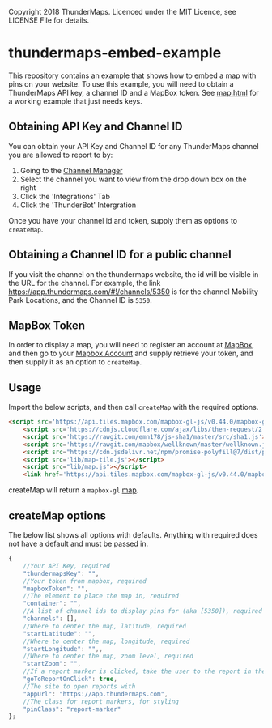 Copyright 2018 ThunderMaps. Licenced under the MIT Licence, see LICENSE File for details.
# thundermaps-embed-example
This repository contains an example that shows how to embed a map with pins on your website.
To use this example, you will need to obtain a ThunderMaps API key, a channel ID and a MapBox token.
See [map.html](map.html) for a working example that just needs keys. 

Obtaining API Key and Channel ID
--------------------------------
You can obtain your API Key and Channel ID for any ThunderMaps channel you are allowed to report to by:

1. Going to the [Channel Manager](https://app.thundermaps.com/#!/channel-manager)
1. Select the channel you want to view from the drop down box on the right
1. Click the 'Integrations' Tab
1. Click the 'ThunderBot' Intergration

Once you have your channel id and token, supply them as options to `createMap`.

Obtaining a Channel ID for a public channel
-------------------------------------------
If you visit the channel on the thundermaps website, the id will be visible in the URL for the channel.
For example, the link <https://app.thundermaps.com/#!/channels/5350> is for the channel Mobility Park Locations, and the Channel ID is `5350`. 

MapBox Token
------------
In order to display a map, you will need to register an account at [MapBox](https://mapbox.com), and then go to your [Mapbox Account](https://www.mapbox.com/account/) and supply retrieve your token, and then supply it as an option to `createMap`.

Usage
-----
Import the below scripts, and then call `createMap` with the required options.
```html
<script src='https://api.tiles.mapbox.com/mapbox-gl-js/v0.44.0/mapbox-gl.js'></script>
    <script src='https://cdnjs.cloudflare.com/ajax/libs/then-request/2.2.0/request.min.js'></script>
    <script src='https://rawgit.com/emn178/js-sha1/master/src/sha1.js'></script>
    <script src='https://rawgit.com/mapbox/wellknown/master/wellknown.js'></script>
    <script src="https://cdn.jsdelivr.net/npm/promise-polyfill@7/dist/polyfill.min.js"></script>
    <script src='lib/map-tile.js'></script>
    <script src="lib/map.js"></script>
    <link href='https://api.tiles.mapbox.com/mapbox-gl-js/v0.44.0/mapbox-gl.css' rel='stylesheet' />
```

createMap will return a `mapbox-gl` [map](https://www.mapbox.com/mapbox-gl-js/api/#map).

createMap options
-----------------
The below list shows all options with defaults. Anything with required does not have a default and must be passed in.
```javascript
{
    //Your API Key, required
    "thundermapsKey": "",
    //Your token from mapbox, required
    "mapboxToken": "",
    //The element to place the map in, required
    "container": "",
    //A list of channel ids to display pins for (aka [5350]), required
    "channels": [],
    //Where to center the map, latitude, required
    "startLatitude": "",
    //Where to center the map, longitude, required
    "startLongitude": "",,
    //Where to center the map, zoom level, required
    "startZoom": "",
    //If a report marker is clicked, take the user to the report in the app
    "goToReportOnClick": true,
    //The site to open reports with
    "appUrl": "https://app.thundermaps.com",
    //The class for report markers, for styling
    "pinClass": "report-marker"
};
```
